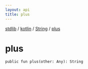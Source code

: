 ```yaml
---
layout: api
title: plus
---
```

[stdlib](../../index.html) / [kotlin](../index.html) / [String](index.html) / [plus](plus.html)

# plus

```
public fun plus(other: Any): String
```
